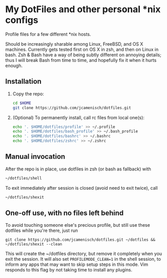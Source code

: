 
My DotFiles and other personal *nix configs
===========================================

Profile files for a few different *nix hosts.

Should be increasingly sharable among Linux, FreeBSD, and OS X machines. Currently gets tested first on OS X in zsh, and then on Linux in bash. Zsh & Bash have a way of being subtly different on annoying details; thus I will break Bash from time to time, and hopefully fix it when it hurts enough.

Installation
------------

1. Copy the repo:

   ```sh
   cd $HOME
   git clone https://github.com/jcamenisch/dotfiles.git
   ```

2. (Optional) To permanently install, call rc files from local one(s):

   ```sh
   echo '. $HOME/dotfiles/profile' >> ~/.profile
   echo '. $HOME/dotfiles/bash_profile' >> ~/.bash_profile
   echo '. $HOME/dotfiles/bashrc' >> ~/.bashrc
   echo '. $HOME/dotfiles/zshrc' >> ~/.zshrc
   ```

Manual invocation
-----------------

After the repo is in place, use dotfiles in zsh (or bash as fallback) with

```sh
~/dotfiles/shell
```

To exit immediately after session is closed (avoid need to exit twice), call

```sh
~/dotfiles/shexit
```

One-off use, with no files left behind
--------------------------------------

To avoid touching someone else's precious profile, but still use these dotfiles while you're there, just run

```
git clone https://github.com/jcamenisch/dotfiles.git ~/dotfiles && ~/dotfiles/shexit --clean
```

This will create the ~/dotfiles directory, but remove it completely when you exit the session. It will
also set `PROFILEMODE_CLEAN=1` in the shell session, to inform any apps that may want to skip setup steps
in this mode. Vim responds to this flag by not taking time to install any plugins.
